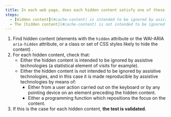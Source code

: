 ```yaml
---
title: In each web page, does each hidden content satisfy one of these conditions?
steps:
  - [Hidden content](#cache-content) is intended to be ignored by assistive technologies.
  - The [hidden content](#cache-content) is not intended to be ignored by assistive technologies and is made retrievable by assistive technologies following a user action carried out on the keyboard or by any pointing device on an element preceding the hidden content or following a repositioning of the focus on it.
---
```


1. Find hidden content (elements with the `hidden` attribute or the WAI-ARIA `aria-hidden` attribute, or a class or set of CSS styles likely to hide the content) .
2. For each hidden content, check that:
   - Either the hidden content is intended to be ignored by assistive technologies (a statistical element of visits for example).
   - Either the hidden content is not intended to be ignored by assistive technologies, and in this case it is made reproducible by assistive technologies by means of:
     - Either from a user action carried out on the keyboard or by any pointing device on an element preceding the hidden content.
     - Either a programming function which repositions the focus on the content.
3. If this is the case for each hidden content, **the test is validated**.
